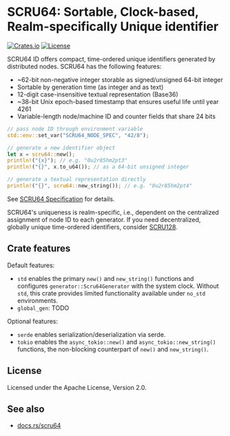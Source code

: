 # SCRU64: Sortable, Clock-based, Realm-specifically Unique identifier

[![Crates.io](https://img.shields.io/crates/v/scru64)](https://crates.io/crates/scru64)
[![License](https://img.shields.io/crates/l/scru64)](https://github.com/scru64/rust/blob/main/LICENSE)

SCRU64 ID offers compact, time-ordered unique identifiers generated by
distributed nodes. SCRU64 has the following features:

- ~62-bit non-negative integer storable as signed/unsigned 64-bit integer
- Sortable by generation time (as integer and as text)
- 12-digit case-insensitive textual representation (Base36)
- ~38-bit Unix epoch-based timestamp that ensures useful life until year 4261
- Variable-length node/machine ID and counter fields that share 24 bits

```rust
// pass node ID through environment variable
std::env::set_var("SCRU64_NODE_SPEC", "42/8");

// generate a new identifier object
let x = scru64::new();
println!("{x}"); // e.g. "0u2r85hm2pt3"
println!("{}", x.to_u64()); // as a 64-bit unsigned integer

// generate a textual representation directly
println!("{}", scru64::new_string()); // e.g. "0u2r85hm2pt4"
```

See [SCRU64 Specification] for details.

SCRU64's uniqueness is realm-specific, i.e., dependent on the centralized
assignment of node ID to each generator. If you need decentralized, globally
unique time-ordered identifiers, consider [SCRU128].

[SCRU64 Specification]: https://github.com/scru64/spec
[SCRU128]: https://github.com/scru128/spec

## Crate features

Default features:

- `std` enables the primary `new()` and `new_string()` functions and configures
  `generator::Scru64Generator` with the system clock. Without `std`, this crate
  provides limited functionality available under `no_std` environments.
- `global_gen`: TODO

Optional features:

- `serde` enables serialization/deserialization via serde.
- `tokio` enables the `async_tokio::new()` and `async_tokio::new_string()`
  functions, the non-blocking counterpart of `new()` and `new_string()`.

## License

Licensed under the Apache License, Version 2.0.

## See also

- [docs.rs/scru64](https://docs.rs/scru64)
